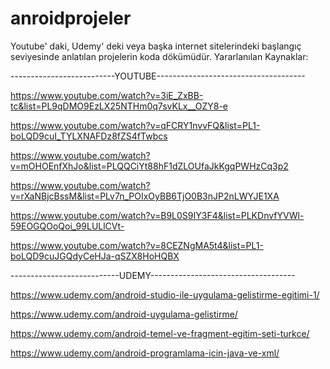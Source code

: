 # anroidprojeler

Youtube' daki, Udemy' deki veya başka internet sitelerindeki başlangıç seviyesinde anlatılan projelerin koda dökümüdür.
Yararlanılan Kaynaklar:

--------------------------YOUTUBE-------------------------------------

https://www.youtube.com/watch?v=3iE_ZxBB-tc&list=PL9qDMO9EzLX25NTHm0q7svKLx__OZY8-e

https://www.youtube.com/watch?v=qFCRY1nvvFQ&list=PL1-boLQD9cuI_TYLXNAFDz8fZS4fTwbcs

https://www.youtube.com/watch?v=mOHOEnfXhJo&list=PLQQCiYt88hF1dZLOUfaJkKgqPWHzCq3p2

https://www.youtube.com/watch?v=rXaNBjcBssM&list=PLv7n_POIxOyBB6TjO0B3nJP2nLWYJE1XA

https://www.youtube.com/watch?v=B9L0S9IY3F4&list=PLKDnvfYVWl-59EOGQOoQoi_99LULlCVt-

https://www.youtube.com/watch?v=8CEZNgMA5t4&list=PL1-boLQD9cuJGQdyCeHJa-qSZX8HoHQBX

---------------------------UDEMY------------------------------------

https://www.udemy.com/android-studio-ile-uygulama-gelistirme-egitimi-1/

https://www.udemy.com/android-uygulama-gelistirme/

https://www.udemy.com/android-temel-ve-fragment-egitim-seti-turkce/

https://www.udemy.com/android-programlama-icin-java-ve-xml/
